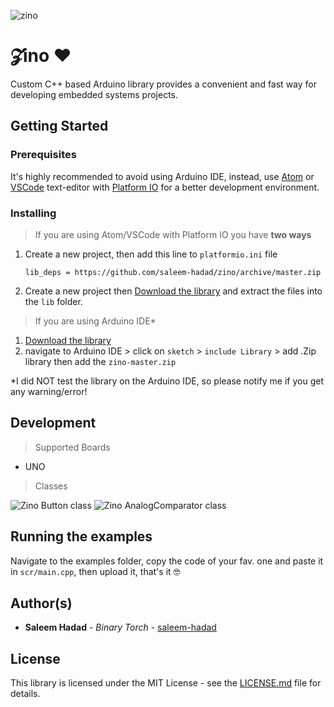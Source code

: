 ![zino](https://github.com/saleem-hadad/zino/blob/master/assets/logo.png)

# 𝓩ino ♥️

Custom C++ based Arduino library provides a convenient and fast way for developing embedded systems projects.

## Getting Started

### Prerequisites

It's highly recommended to avoid using Arduino IDE, instead, use [Atom](https://atom.io/) or [VSCode](https://code.visualstudio.com/) text-editor with [Platform IO](http://platformio.org/platformio-ide) for a better development environment.

### Installing

> If you are using Atom/VSCode with Platform IO you have **two ways**

1. Create a new project, then add this line to ```platformio.ini``` file

	```
	lib_deps = https://github.com/saleem-hadad/zino/archive/master.zip
	```

2. Create a new project then [Download the library](https://github.com/saleem-hadad/zino/archive/master.zip) and extract the files into the ```lib``` folder.

> If you are using Arduino IDE*

1. [Download the library](https://github.com/saleem-hadad/zino/archive/master.zip)
2. navigate to Arduino IDE > click on ```sketch``` > ```include Library``` > add .Zip library then add the ```zino-master.zip```

*I did NOT test the library on the Arduino IDE, so please notify me if you get any warning/error!


## Development

> Supported Boards

+ UNO

> Classes

<img src="https://github.com/saleem-hadad/zino/blob/master/assets/button.png" alt="Zino Button class"/>
<img src="https://github.com/saleem-hadad/zino/blob/master/assets/AnalogComparator.png" alt="Zino AnalogComparator class"/>

## Running the examples

Navigate to the examples folder, copy the code of your fav. one and paste it in ```scr/main.cpp```, then upload it, that's it 🤓

## Author(s)

* **Saleem Hadad** - *Binary Torch* - [saleem-hadad](https://github.com/saleem-hadad)

## License

This library is licensed under the MIT License - see the [LICENSE.md](LICENSE) file for details.
